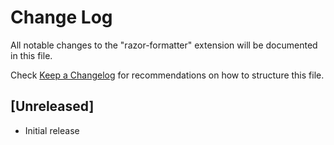 # Change Log
All notable changes to the "razor-formatter" extension will be documented in this file.

Check [Keep a Changelog](http://keepachangelog.com/) for recommendations on how to structure this file.

## [Unreleased]
- Initial release